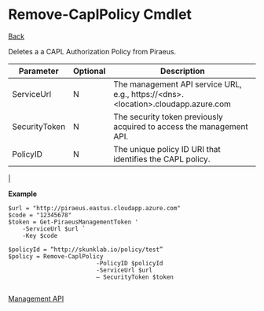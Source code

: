 ﻿

Remove-CaplPolicy Cmdlet
===
[Back](MgmtApi.md)

Deletes a a CAPL Authorization Policy from Piraeus.



| **Parameter** | **Optional** | **Description**                                                                       |
|---------------|--------------|---------------------------------------------------------------------------------------|
| ServiceUrl    | N            | The management API service URL, e.g., https://\<dns\>.\<location\>.cloudapp.azure.com |
| SecurityToken | N            | The security token previously acquired to access the management API.                  |
| PolicyID      | N            | The unique policy ID URI that identifies the CAPL policy.                             |
|                                                                                                         

**Example**
```
$url = "http://piraeus.eastus.cloudapp.azure.com"  
$code = "12345678"  
$token = Get-PiraeusManagementToken '
	-ServiceUrl $url `
	-Key $code

$policyId = “http://skunklab.io/policy/test”
$policy = Remove-CaplPolicy
                         -PolicyID $policyId  
                         -ServiceUrl $url  
                         – SecurityToken $token
                                          
```
[Management API](MgmtApi.md)



